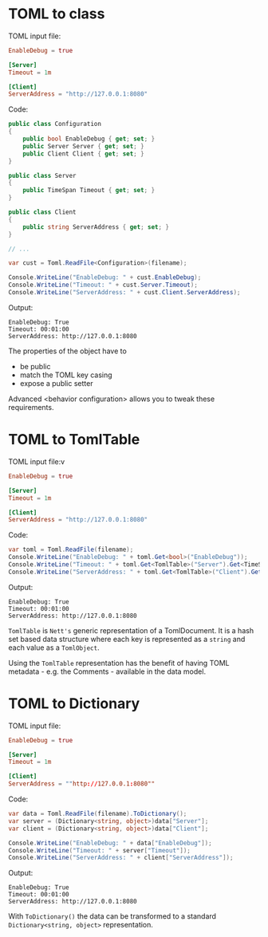 # TOML to class
TOML input file:
```toml
EnableDebug = true

[Server]
Timeout = 1m

[Client]
ServerAddress = "http://127.0.0.1:8080"
```

Code:
```csharp
public class Configuration
{
    public bool EnableDebug { get; set; }
    public Server Server { get; set; }
    public Client Client { get; set; }
}

public class Server
{
    public TimeSpan Timeout { get; set; }
}

public class Client
{
    public string ServerAddress { get; set; }
}

// ...

var cust = Toml.ReadFile<Configuration>(filename);

Console.WriteLine("EnableDebug: " + cust.EnableDebug);
Console.WriteLine("Timeout: " + cust.Server.Timeout);
Console.WriteLine("ServerAddress: " + cust.Client.ServerAddress);
```

Output:
```
EnableDebug: True
Timeout: 00:01:00
ServerAddress: http://127.0.0.1:8080
```

The properties of the object have to
+ be public
+ match the TOML key casing
+ expose a public setter

Advanced &lt;behavior configuration&gt; allows you to tweak these requirements.

# TOML to TomlTable

TOML input file:v
```toml
EnableDebug = true

[Server]
Timeout = 1m

[Client]
ServerAddress = "http://127.0.0.1:8080"
```

Code:
```csharp
var toml = Toml.ReadFile(filename);
Console.WriteLine("EnableDebug: " + toml.Get<bool>("EnableDebug"));
Console.WriteLine("Timeout: " + toml.Get<TomlTable>("Server").Get<TimeSpan>("Timeout"));
Console.WriteLine("ServerAddress: " + toml.Get<TomlTable>("Client").Get<string>("ServerAddress"));
```

Output:
```
EnableDebug: True
Timeout: 00:01:00
ServerAddress: http://127.0.0.1:8080
```
`TomlTable` is `Nett's` generic representation of a TomlDocument. It is 
a hash set based data structure where each key is 
represented as a `string` and each value as a `TomlObject`.

Using the `TomlTable` representation has the benefit of having TOML
metadata - e.g. the Comments - available in the data model.

# TOML to Dictionary
TOML input file:
```toml
EnableDebug = true

[Server]
Timeout = 1m

[Client]
ServerAddress = ""http://127.0.0.1:8080""
```

Code: 
```csharp
var data = Toml.ReadFile(filename).ToDictionary();
var server = (Dictionary<string, object>)data["Server"];
var client = (Dictionary<string, object>)data["Client"];

Console.WriteLine("EnableDebug: " + data["EnableDebug"]);
Console.WriteLine("Timeout: " + server["Timeout"]);
Console.WriteLine("ServerAddress: " + client["ServerAddress"]);
```

Output:
```
EnableDebug: True
Timeout: 00:01:00
ServerAddress: http://127.0.0.1:8080
```

With `ToDictionary()` the data can be transformed to a standard 
`Dictionary<string, object>` representation. 
